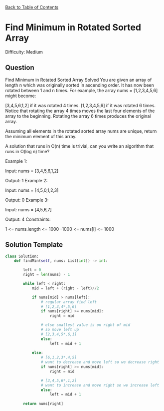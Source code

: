 [Back to Table of Contents](../../README.md)

# Find Minimum in Rotated Sorted Array
Difficulty: Medium

## Question
Find Minimum in Rotated Sorted Array
Solved 
You are given an array of length n which was originally sorted in ascending order. It has now been rotated between 1 and n times. For example, the array nums = [1,2,3,4,5,6] might become:

[3,4,5,6,1,2] if it was rotated 4 times.
[1,2,3,4,5,6] if it was rotated 6 times.
Notice that rotating the array 4 times moves the last four elements of the array to the beginning. Rotating the array 6 times produces the original array.

Assuming all elements in the rotated sorted array nums are unique, return the minimum element of this array.

A solution that runs in O(n) time is trivial, can you write an algorithm that runs in O(log n) time?

Example 1:

Input: nums = [3,4,5,6,1,2]

Output: 1
Example 2:

Input: nums = [4,5,0,1,2,3]

Output: 0
Example 3:

Input: nums = [4,5,6,7]

Output: 4
Constraints:

1 <= nums.length <= 1000
-1000 <= nums[i] <= 1000

## Solution Template
```python
class Solution:
    def findMin(self, nums: List[int]) -> int:

        left = 0
        right = len(nums) - 1

        while left < right:
            mid = left + (right - left)//2

            if nums[mid] > nums[left]:
                # regular array find left
                # [1,2,3,4*,5,6]
                if nums[right] >= nums[mid]:
                    right = mid

                # else smallest value is on right of mid
                # so move left up
                # [2,3,4,5*,6,1]
                else: 
                    left = mid + 1
            
            else:
                # [6,1,2,3*,4,5]
                # want to decrease and move left so we decrease right
                if nums[right] >= nums[mid]:
                    right = mid

                # [3,4,5,6*,1,2]
                # want to increase and move right so we increase left
                else: 
                    left = mid + 1
        
        return nums[right]

        
```
